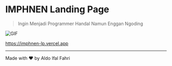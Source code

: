 # IMPHNEN Landing Page 
> Ingin Menjadi Programmer Handal Namun Enggan Ngoding



![GIF](https://res.cloudinary.com/dyjxcujz4/image/upload/v1744856166/ScreenRecording2025-04-13161902-ezgif.com-optimize_ehcdsb.gif)


https://imphnen-lp.vercel.app

---
Made with ❤️ by Aldo Ifal Fahri
